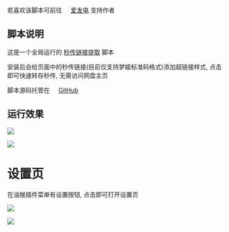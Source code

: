 若喜欢该脚本可前往 <img src="https://static.afdiancdn.com/favicon.ico" width='16'>[爱发电](https://afdian.net/@mengzonefire) 支持作者

## 脚本说明

这是一个全局运行的 [秒传链接提取](https://greasyfork.org/zh-CN/scripts/424574) 脚本

安装后会给页面中的秒传链接(目前仅支持梦姬标准码格式)添加超链接样式, 点击即可快速转存秒传, 无需访问网盘主页

脚本源码托管在 <img src="https://github.githubassets.com/favicons/favicon.png" width='16'>[GitHub](https://github.com/mengzonefire/rapid-upload-userscript)

## 运行效果

![](https://m.360buyimg.com/babel/jfs/t1/156931/39/34534/35949/63e7fb1eF2363685e/cab8074c2b839266.png)

![](https://m.360buyimg.com/babel/jfs/t1/76596/13/23991/63253/63e7fb39F3d65f366/ad5b2d224fe43c6e.png)

# 设置页

在油猴插件菜单有设置按钮, 点击即可打开设置页

![](https://m.360buyimg.com/babel/jfs/t1/179608/8/28816/11593/63e7fb81Fc67126ee/cac39bfbe0caabc7.jpg)

![](https://m.360buyimg.com/babel/jfs/t1/207964/9/29379/21643/63e7fb56Faf565c18/82db9c5fa44747a0.png)
